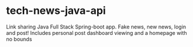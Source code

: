 # tech-news-java-api
Link sharing Java Full Stack Spring-boot app. Fake news, new news, login and post! Includes personal post dashboard viewing and a homepage with no bounds
